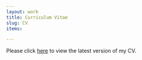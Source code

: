 ```yaml
---
layout: work
title: Curriculum Vitae
slug: CV
items:

---
```


Please click <a href="\REAM_CV.pdf" target="_blank" rel="noopener noreferrer">here</a> to view the latest version of my CV.

<br />
<br />
